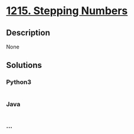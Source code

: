 # [1215. Stepping Numbers](https://leetcode.com/problems/stepping-numbers)

## Description
None


## Solutions


### Python3

```python

```

### Java

```java

```

### ...
```

```
